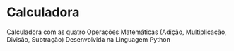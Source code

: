 # Calculadora 
Calculadora com as quatro Operações Matemáticas (Adição, Multiplicação, Divisão, Subtração)
Desenvolvida na Linguagem Python
